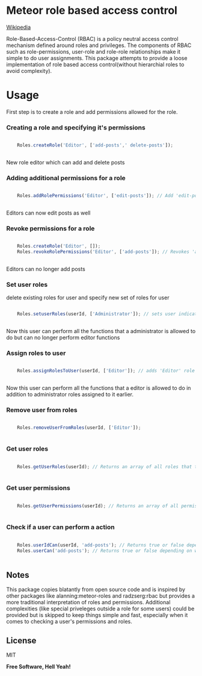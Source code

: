 Meteor role based access control
=========
[Wikipedia](http://en.wikipedia.org/wiki/Role-based_access_control)

Role-Based-Access-Control (RBAC) is a policy neutral access control mechanism defined around roles and privileges. The components of RBAC such as role-permissions, user-role and role-role relationships make it simple to do user assignments. This package attempts to provide a loose implementation of role based access control(without hierarchial roles to avoid complexity).

# Usage

First step is to create a role and add permissions allowed for the role. 

### Creating a role and specifying it's permissions

```javascript

    Roles.createRole('Editor', ['add-posts',' delete-posts']);
   
```

New role editor which can add and delete posts

### Adding additional permissions for a role

```javascript

    Roles.addRolePermissions('Editor', ['edit-posts']); // Add 'edit-posts' permission to Editors
   
```

Editors can now edit posts as well

### Revoke permissions for a role

```javascript

    Roles.createRole('Editor', []);
    Roles.revokeRolePermissions('Editor', ['add-posts']); // Revokes 'add-posts' permission from Editors
   
```

Editors can no longer add posts

### Set user roles 

delete existing roles for user and specify new set of roles for user

```javascript

    Roles.setuserRoles(userId, ['Administrator']); // sets user indicated by userId to 'Administrator' role
   
```

Now this user can perform all the functions that a administrator is allowed to do but can no longer perform editor functions

### Assign roles to user

```javascript

    Roles.assignRolesToUser(userId, ['Editor']); // adds 'Editor' role to user indicated by userId
   
```

Now this user can perform all the functions that a editor is allowed to do in addition to administrator roles assigned to it earlier.

### Remove user from roles

```javascript

    Roles.removeUserFromRoles(userId, ['Editor']);
    
```

### Get user roles

```javascript
    
    Roles.getUserRoles(userId); // Returns an array of all roles that this user belongs to
    
```

### Get user permissions

```javascript
    
    Roles.getUserPermissions(userId); // Returns an array of all permissions that this user is allowed
    
```

### Check if a user can perform a action

```javascript
    
    Roles.userIdCan(userId, 'add-posts'); // Returns true or false depending on weather the user has this permission
    Roles.userCan('add-posts'); // Returns true or false depending on weather the logged in user has this permission
    
```

Notes
----
This package copies blatantly from open source code and is inspired by other packages like alanning:meteor-roles and radzserg:rbac but provides a more traditional interpretation of roles and permissions. Additional complexities (like special priveleges outside a role for some users) could be provided but is skipped to keep things simple and fast, especially when it comes to checking a user's permissions and roles.

License
----

MIT

**Free Software, Hell Yeah!**
